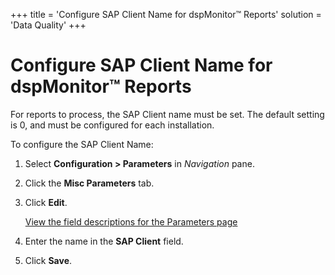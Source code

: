 +++
title = 'Configure SAP Client Name for dspMonitor™ Reports'
solution = 'Data Quality'
+++

# Configure SAP Client Name for dspMonitor™ Reports

For reports to process, the SAP Client name must be set. The default
setting is 0, and must be configured for each installation.

To configure the SAP Client Name:

1.  Select <span style="font-weight: bold;">Configuration \>
    Parameters</span> in
    <span style="font-style: italic;">Navigation</span> pane.

2.  Click the <span style="font-weight: bold;">Misc Parameters</span>
    tab.

3.  Click <span style="font-weight: bold;">Edit</span>.
    
    [View the field descriptions for the Parameters
    page](../Page_Desc/Parameters.htm)

4.  Enter the name in the <span style="font-weight: bold;">SAP
    Client</span> field.

5.  Click <span style="font-weight: bold;">Save</span>.
